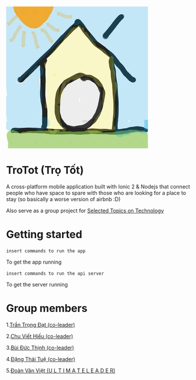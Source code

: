 ![TroTot](logo.jpg)

TroTot (Trọ Tốt)
=============

A cross-platform mobile application built with Ionic 2 & Nodejs that connect people who have space to spare with those who are looking for a place to stay (so basically a worse version of airbnb :D)

Also serve as a group project for [Selected Topics on Technology](http://uet.vnu.edu.vn/~tqlong/2017tech/)


Getting started
=============

```
insert commands to run the app
```
To get the app running

```
insert commands to run the api server
```
To get the server running


Group members
=============

1.[Trần Trọng Đạt (co-leader)](https://github.com/trongdat3011)

2.[Chu Viết Hiếu (co-leader)](https://github.com/hieua1)

3.[Bùi Đức Thịnh (co-leader)](https://github.com/thinh2)

4.[Đặng Thái Tuệ (co-leader)](https://github.com/meodorewan)

5.[Đoàn Văn Việt (U L T I M A T E L E A D E R)](https://github.com/vietdoan)




